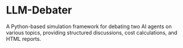 # LLM-Debater
A Python-based simulation framework for debating two AI agents on various topics, providing structured discussions, cost calculations, and HTML reports.
